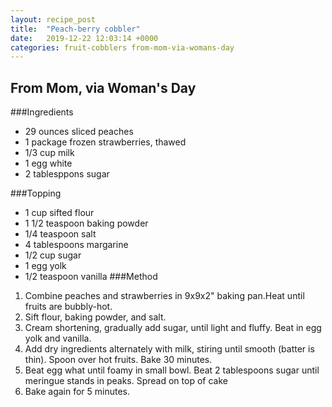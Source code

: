 ```yaml
---
layout: recipe_post
title:  "Peach-berry cobbler"
date:   2019-12-22 12:03:14 +0000
categories: fruit-cobblers from-mom-via-womans-day
---
```


## From Mom, via Woman's Day
###Ingredients
* 29 ounces sliced peaches
* 1 package frozen strawberries, thawed
* 1/3 cup milk
* 1 egg white
* 2 tablesppons sugar

###Topping
* 1 cup sifted flour 
* 1 1/2 teaspoon baking powder
* 1/4 teaspoon salt
* 4 tablespoons margarine
* 1/2 cup sugar
* 1 egg yolk
* 1/2 teaspoon vanilla
###Method 
1. Combine peaches and strawberries in 9x9x2" baking pan.Heat until fruits are bubbly-hot.
2. Sift flour, baking powder, and salt.
3. Cream shortening, gradually add sugar, until light and fluffy. Beat in egg yolk and vanilla.
4. Add dry ingredients alternately with milk, stiring until smooth (batter is thin). Spoon over hot fruits. Bake 30 minutes.
5. Beat egg what until foamy in small bowl. Beat 2 tablespoons sugar until meringue stands in peaks. Spread on top of cake
6. Bake again for 5 minutes.